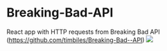 # Breaking-Bad-API
React app with HTTP requests from Breaking Bad API (https://github.com/timbiles/Breaking-Bad--API)
![](https://raw.githubusercontent.com/vemian/Breaking-Bad-API/gh-pages/src/breaking-bad.webp)
